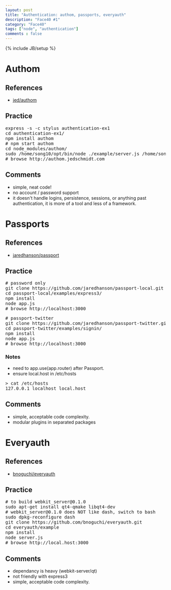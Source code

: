 ```yaml
---
layout: post
title: "Authentication: authom, passports, everyauth"
description: "Face40 #1"
category: "Face40"
tags: ["node", "authentication"]
comments : false
---
```

{% include JB/setup %}

# Authom

## References
* [jed/authom](https://github.com/jed/authom)

## Practice
<pre>
express -s -c stylus authentication-ex1
cd authentication-ex1/
npm install authom
# npm start authom
cd node_modules/authom/
sudo /home/song10/opt/bin/node ./example/server.js /home/song10/my/js/authom-ex1/node_modules/authom spawning
# browse http://authom.jedschmidt.com
</pre>

## Comments
* simple, neat code!
* no account / password support
* it doesn't handle logins, persistence, sessions, or anything past authentication, it is more of a tool and less of a framework.

# Passports

## References
* [jaredhanson/passport](https://github.com/jaredhanson/passport)

## Practice
<pre>
# password only
git clone https://github.com/jaredhanson/passport-local.git
cd passport-local/examples/express3/
npm install
node app.js
# browse http://localhost:3000
</pre>

<pre>
# passport-twitter
git clone https://github.com/jaredhanson/passport-twitter.git
cd passport-twitter/examples/signin/
npm install
node app.js
# browse http://localhost:3000
</pre>

### Notes
* need to app.use(app.router) after Passport.
* ensure local.host in /etc/hosts

<pre>
> cat /etc/hosts
127.0.0.1 localhost local.host
</pre>

## Comments
* simple, acceptable code complexity.
* modular plugins in separated packages

# Everyauth
## References
* [bnoguchi/everyauth](https://github.com/bnoguchi/everyauth/)

## Practice
<pre>
# to build webkit_server@0.1.0
sudo apt-get install qt4-qmake libqt4-dev
# webkit_server@0.1.0 does NOT like dash, switch to bash
sudo dpkg-reconfigure dash
git clone https://github.com/bnoguchi/everyauth.git
cd everyauth/example
npm install
node server.js
# browse http://local.host:3000
</pre>

## Comments
* dependancy is heavy (webkit-server/qt)
* not friendly with express3
* simple, acceptable code complexity.
